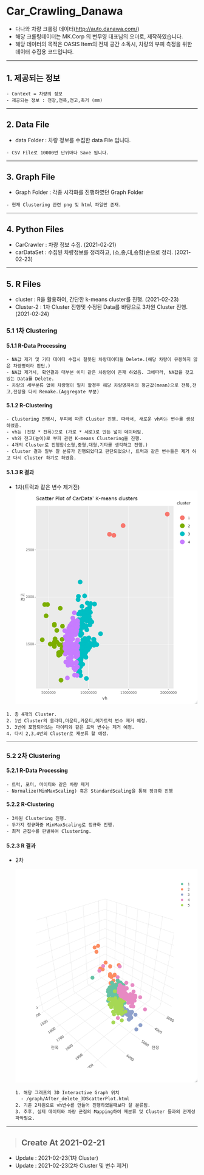 # Car_Crawling_Danawa
- 다나와 차량 크롤링 데이터(http://auto.danawa.com/)
- 해당 크롤링데이터는 MK.Corp 의 변무영 대표님의 오더로, 제작하였습니다.
- 해당 데이터의 목적은 OASIS Item의 전체 공간 소독시, 차량의 부피 측정을 위한 데이터 수집용 코드입니다.   
   
***
## 1. 제공되는 정보
```
- Context = 차량의 정보
- 제공되는 정보 : 전장,전폭,전고,축거 (mm)
```   
***
## 2. Data File
- data Folder : 차량 정보를 수집한 data File 입니다. 
```
- CSV File로 10000번 단위마다 Save 됩니다.
```   
***

 ## 3. Graph File
 - Graph Folder : 각종 시각화를 진행하였던 Graph Folder 
 ``` 
 - 현재 Clustering 관련 png 및 html 파일만 존재.
 ```  
***
 ## 4. Python Files
 - CarCrawler : 차량 정보 수집. (2021-02-21)
 - carDataSet : 수집된 차량정보를 정리하고, (소,중,대,승합)순으로 정리. (2021-02-23)

 ***   
 ## 5. R Files
 - cluster : R을 활용하여, 간단한 k-means cluster를 진행. (2021-02-23)
 - Cluster-2 : 1차 Cluster 진행및 수정된 Data를 바탕으로 3차원 Cluster 진행. (2021-02-24)

 ### 5.1 1차 Clustering
 #### 5.1.1 R-Data Processing
```
- NA값 제거 및 기타 데이터 수집시 잘못된 차량데이터들 Delete.(해당 차량이 유용하지 않은 차량명이라 판단.)
- NA값 제거시, 확인결과 대부분 이미 같은 차량명이 존재 하였음. 그에따라, NA값을 갖고있는 Data를 Delete. 
- 차량의 세부분류 없이 차량명이 일치 할경우 해당 차량명끼리의 평균값(mean)으로 전폭,전고,전장을 다시 Remake.(Aggregate 부분)
```
 #### 5.1.2 R-Clustering
```
- Clustering 진행시, 부피에 따른 Cluster 진행. 따라서, 새로운 vh라는 변수를 생성하였음.
- vh는 (전장 * 전폭)으로 (가로 * 세로)로 만든 넓이 데이터임.
- vh와 전고(높이)로 부피 관련 K-means Clustering을 진행.
- 4개의 Cluster로 진행함(소형,중형,대형,기타를 생각하고 진행.)
- Cluster 결과 일부 잘 분류가 진행되었다고 판단되었으나, 트럭과 같은 변수들은 제거 하고 다시 Cluster 하기로 하였음.
```
   
   #### 5.1.3 R 결과
   - 1차(트럭과 같은 변수 제거전)   
       <img src="/graph/Before_delete.png" title="1차 K-Means Clusters" alt="First Cluster"></img><br/>   
   ```
   1. 총 4개의 Cluster.
   2. 1번 Cluster의 쏠라티,마운티,카운티,메가트럭 변수 제거 예정.
   3. 3번에 포함되어있는 마이티와 같은 트럭 변수는 제거 예정.
   4. 다시 2,3,4번의 Cluster로 재분류 할 예정.
   ```   
***
   
   ### 5.2 2차 Clustering
 #### 5.2.1 R-Data Processing
```
- 트럭, 포터, 마이티와 같은 차량 제거
- Normalize(MinMaxScaling) 혹은 StandardScaling을 통해 정규화 진행
```
 #### 5.2.2 R-Clustering
```
- 3차원 Clustering 진행.
- 두가지 정규화중 MinMaxScaling로 정규화 진행.
- 최적 군집수를 판별하여 Clustering.
```
   
   #### 5.2.3 R 결과   
   - 2차   
      
         
      <img src="/graph/After_delete_3DScatterPlot.png" href ="/graph/After_delete_3DScatterPlot.html" title="1차 K-Means Clusters" alt="First Cluster"></img><br/> 
      ```
      1. 해당 그래프의 3D Interactive Graph 위치 
        - /graph/After_delete_3DScatterPlot.html
      2. 기존 2차원으로 vh변수를 만들어 진행하였을때보다 잘 분류됨.
      3. 추후, 실제 데이터와 차량 군집의 Mapping하여 재분류 및 Cluster 들과의 관계성 파악필요.
      ```
 ***
 
> ## Create At 2021-02-21
 - Update : 2021-02-23(1차 Cluster)
 - Update : 2021-02-23(2차 Cluster 및 변수 제거) 
